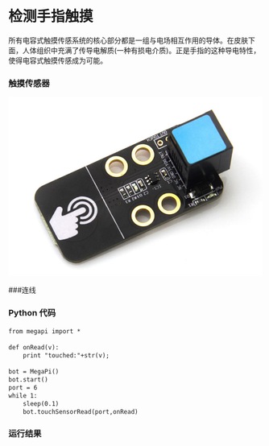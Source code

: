 # 检测手指触摸

所有电容式触摸传感系统的核心部分都是一组与电场相互作用的导体。在皮肤下面，人体组织中充满了传导电解质(一种有损电介质)。正是手指的这种导电特性，使得电容式触摸传感成为可能。

### 触摸传感器
![touch](touch.jpg)

###连线

### Python 代码
```
from megapi import *

def onRead(v):
	print "touched:"+str(v);

bot = MegaPi()
bot.start()
port = 6
while 1:
    sleep(0.1)
    bot.touchSensorRead(port,onRead)
```
### 运行结果

